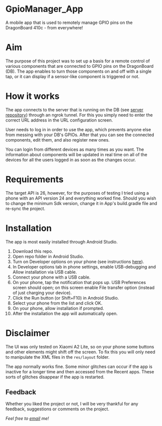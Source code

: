 # GpioManager_App
A mobile app that is used to remotely manage GPIO pins on the DragonBoard 410c - from everywhere!

# Aim
The purpose of this project was to set up a basis for a remote control of various components that are connected to GPIO pins on the DragonBoard (DB). The app enables to turn those components on and off with a single tap, or it can display if a sensor-like component is triggered or not.

# How it works
The app connects to the server that is running on the DB (see [server repository](https://github.com/lukakralj/GpioManager_Server)) through an ngrok tunnel. For this you simply need to enter the correct URL address in the URL configuration screen.

User needs to log in in order to use the app, which prevents anyone else from messing with your DB's GPIOs. After that you can see the connected components, edit them, and also register new ones.

You can login from different devices as many times as you want. The information about components will be updated in real time on all of the devices for all the users logged in as soon as the changes occur.

# Requirements
The target API is 26, however, for the purposes of testing I tried using a phone with an API version 24 and everything worked fine.
Should you wish to change the minimum Sdk version, change it in App's build.gradle file and re-sync the project.

# Installation
The app is most easily installed through Android Studio.
1. Download this repo.
2. Open repo folder in Android Studio.
3. Turn on Developer options on your phone (see instructions [here](https://developer.android.com/studio/debug/dev-options)).
4. In Developer options tab in phone settings, enable USB-debugging and Allow installation via USB cable.
5. Connect your phone with a USB cable. 
6. On your phone, tap the notification that pops up. USB Preferences screen should open; on this screen enable File transfer option (instead of just charging your device).
7. Click the Run button (or Shift+F10) in Android Studio.
8. Select your phone from the list and click OK.
9. On your phone, allow installation if prompted.
10. After the installation the app will automatically open.

# Disclaimer
The UI was only tested on Xiaomi A2 Lite, so on your phone some buttons and other elements might shift off the screen. To fix this you will only need to manipulate the XML files in the `res/layout` folder.

The app normally works fine. Some minor glitches can occur if the app is inactive for a longer time and then accessed from the Recent apps. These sorts of glitches disappear if the app is restarted.

## Feedback
Whether you liked the project or not, I will be very thankful for any feedback, suggestions or comments on the project.

*Feel free to [email](mailto:luka.kralj2@gmail.com) me!*
